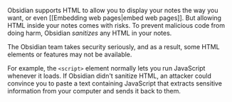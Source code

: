 Obsidian supports HTML to allow you to display your notes the way you want, or even [[Embedding web pages|embed web pages]]. But allowing HTML inside your notes comes with risks. To prevent malicious code from doing harm, Obsidian _sanitizes_ any HTML in your notes.

The Obsidian team takes security seriously, and as a result, some HTML elements or features may not be available.

For example, the `<script>` element normally lets you run JavaScript whenever it loads. If Obsidian didn't sanitize HTML, an attacker could convince you to paste a text containing JavaScript that extracts sensitive information from your computer and sends it back to them.

